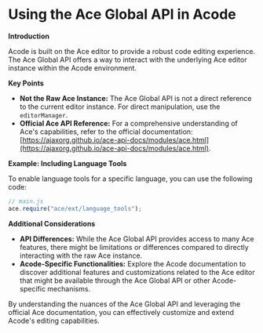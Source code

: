 # Using the Ace Global API in Acode

**Introduction**

Acode is built on the  Ace editor to provide a robust code editing experience. The Ace Global API offers a way to interact with the underlying Ace editor instance within the Acode environment.

**Key Points**

* **Not the Raw Ace Instance:** The Ace Global API is not a direct reference to the current editor instance. For direct manipulation, use the `editorManager`.
* **Official Ace API Reference:** For a comprehensive understanding of Ace's capabilities, refer to the official documentation: [https://ajaxorg.github.io/ace-api-docs/modules/ace.html](https://ajaxorg.github.io/ace-api-docs/modules/ace.html).

**Example: Including Language Tools**

To enable language tools for a specific language, you can use the following code:

```javascript
// main.js
ace.require("ace/ext/language_tools");
```

**Additional Considerations**

* **API Differences:** While the Ace Global API provides access to many Ace features, there might be limitations or differences compared to directly interacting with the raw Ace instance.
* **Acode-Specific Functionalities:** Explore the Acode documentation to discover additional features and customizations related to the Ace editor that might be available through the Ace Global API or other Acode-specific mechanisms.

By understanding the nuances of the Ace Global API and leveraging the official Ace documentation, you can effectively customize and extend Acode's editing capabilities.
